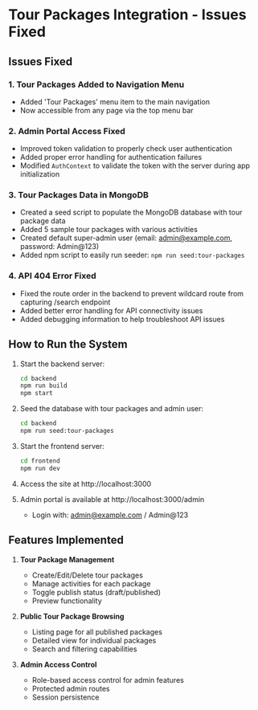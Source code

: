 # Tour Packages Integration - Issues Fixed

## Issues Fixed

### 1. Tour Packages Added to Navigation Menu
- Added 'Tour Packages' menu item to the main navigation
- Now accessible from any page via the top menu bar

### 2. Admin Portal Access Fixed
- Improved token validation to properly check user authentication
- Added proper error handling for authentication failures
- Modified `AuthContext` to validate the token with the server during app initialization

### 3. Tour Packages Data in MongoDB
- Created a seed script to populate the MongoDB database with tour package data
- Added 5 sample tour packages with various activities
- Created default super-admin user (email: admin@example.com, password: Admin@123)
- Added npm script to easily run seeder: `npm run seed:tour-packages`

### 4. API 404 Error Fixed
- Fixed the route order in the backend to prevent wildcard route from capturing /search endpoint
- Added better error handling for API connectivity issues
- Added debugging information to help troubleshoot API issues

## How to Run the System

1. Start the backend server:
   ```bash
   cd backend
   npm run build
   npm start
   ```

2. Seed the database with tour packages and admin user:
   ```bash
   cd backend
   npm run seed:tour-packages
   ```

3. Start the frontend server:
   ```bash
   cd frontend
   npm run dev
   ```

4. Access the site at http://localhost:3000

5. Admin portal is available at http://localhost:3000/admin
   - Login with: admin@example.com / Admin@123

## Features Implemented

1. **Tour Package Management**
   - Create/Edit/Delete tour packages
   - Manage activities for each package
   - Toggle publish status (draft/published)
   - Preview functionality

2. **Public Tour Package Browsing**
   - Listing page for all published packages
   - Detailed view for individual packages
   - Search and filtering capabilities

3. **Admin Access Control**
   - Role-based access control for admin features
   - Protected admin routes
   - Session persistence
